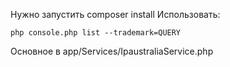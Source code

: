 Нужно запустить composer install
Использовать: 
```
php console.php list --trademark=QUERY
```

Основное в app/Services/IpaustraliaService.php
